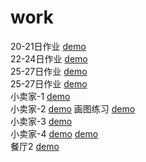 # work
20-21日作业 [demo](https://jiang-hj.github.io/work/day20/20-5.html)
<br>
22-24日作业 [demo](https://jiang-hj.github.io/work/day22/day22-10.html)
<br>
25-27日作业 [demo](https://jiang-hj.github.io/work/day25/25-3.html)
<br>
25-27日作业 [demo](https://jiang-hj.github.io/work/day28/28.html)
<br>
小卖家-1 [demo](https://jiang-hj.github.io/work/day30/30-2.html)
<br>
小卖家-2 [demo](https://jiang-hj.github.io/work/day34/34.html)
画图练习 [demo](https://jiang-hj.github.io/work/day34/draw.html)
<br>
小卖家-3 [demo](https://jiang-hj.github.io/work/day37/37.html)
<br>
小卖家-4 [demo](https://jiang-hj.github.io/work/day39/39.html)
 [demo](https://jiang-hj.github.io/work/day39/39-2.html)
<br>
餐厅2 [demo](https://jiang-hj.github.io/work/day44/44.html)